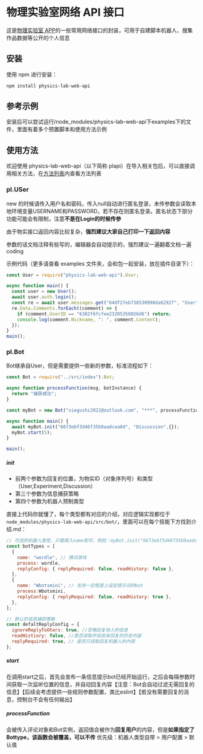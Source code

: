 # 物理实验室网络 API 接口

这是[物理实验室 APP](https://turtlesim.com/products/physics-lab/index-cn.html)的一些常用网络接口的封装，可用于自建脚本机器人、搜集作品数据等公开的个人信息

## 安装

使用 npm 进行安装：

```bash
npm install physics-lab-web-api
```

## 参考示例

安装后可以尝试运行/node_modules/physics-lab-web-api下examples下的文件，里面有着多个预置脚本和使用方法示例

## 使用方法

欢迎使用 physics-lab-web-api（以下简称 plapi）在导入相关包后，可以直接调用相关方法，在[方法列表](apilist.md)内查看方法列表

### pl.USer

new 的时候请传入用户名和密码，传入null自动进行匿名登录，未传参数会读取本地环境变量USERNAME和PASSWORD，若不存在则匿名登录。匿名状态下部分功能可能会有限制，注意**不是在Login的时候传参**

由于物实接口返回内容比较复杂，**强烈建议大家自己打印一下返回内容**

参数的话文档注释有些写的，编辑器会自动提示的，强烈建议一遍翻着文档一遍 coding

示例代码（更多请查看 examples 文件夹，会和包一起安装，放在插件目录下）：

```javascript
const User = require("physics-lab-web-api").User;

async function main() {
  const user = new User();
  await user.auth.login();
  const re = await user.messages.get("64df27eb738530998da62927", "User", 5);
  re.Data.Comments.forEach((comment) => {
    if (comment.UserID == "6382f6fcfee23205358026d6") return;
    console.log(comment.Nickname, ": ", comment.Content);
  });
}
main();
```

### pl.Bot

Bot继承自User，但是需要提供一些新的参数，标准流程如下：

```javaScript
const Bot = require("../src/index").Bot;

async function processFunction(msg, botInstance) {
  return "捕获成功";
}

const myBot = new Bot("xiegushi2022@outlook.com", "***", processFunction);

async function main() {
  await myBot.init("6673ebf3d46f35b9aadcea6d", "Discussion",{});
  myBot.start(5);
}

main();

```
##### init

- 前两个参数为回复的位置，为物实ID（对象序列号）和类型（User,Experiment,Discussion）
- 第三个参数为信息捕获策略
- 第四个参数为机器人预制类型

直接上代码你就懂了，每个类型都有对应的介绍，对应逻辑实现都位于`node_modules/physics-lab-web-api/src/bot/`，里面可以在每个技能下方找到介绍.md：
```JavaScript
// 可选的机器人类型，只需填入name即可，例如：myBot.init("6673ebf3d46f35b9aadcea6d", "Discussion",{},"wordle");
const botTypes = [
  {
    name: "wordle", // 猜词游戏
    process: wordle,
    replyConfig: { replyRequired: false, readHistory: false },
  }, 
  {
    name: "Wbotsmini", // 支持一定程度上设定提示词的bot
    process:Wbotsmini,
    replyConfig: { replyRequired: false, readHistory: true },
  }, 
];

// 默认的信息捕获策略
const defaltReplyConfig = {
  ignoreReplyToOters: true, //忽略回复他人的信息
  readHistiory: false, //是否读取开启前未回复的历史内容
  replyRequired: true, // 是否只读取回复机器人的内容
};
```


##### start

在调用start之后，首先会发布一条信息提示bot已经开始运行，之后会每隔参数时间获取一次监听位置的信息，并自动回复内容【注意：Bot会自动过滤无需回复的信息】【后续会考虑提供一些规则参数配置，类比eslint】【若没有需要回复的消息，控制台不会有任何输出】

##### processFunction

会被传入评论对象和Bot实例，返回值会被作为**回复用户**的内容，但是**如果指定了Bottype，该函数会被覆盖，可以不传**
优先级：机器人类型自带 > 用户配置 > 默认值
